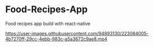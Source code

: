 # Food-Recipes-App

Food recipes app build with react-native

https://user-images.githubusercontent.com/94893130/223084005-4b7270ff-29cc-4ebb-983c-a5a3672c9ae8.mp4
